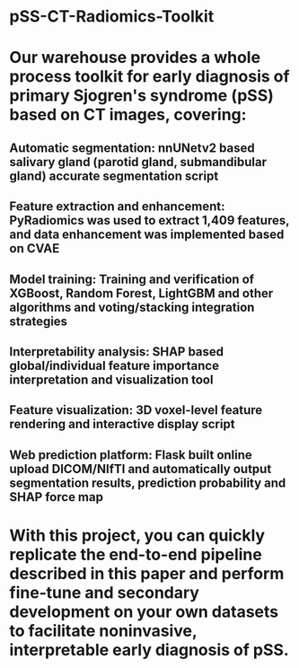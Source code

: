 # pSS-CT-Radiomics-Toolkit
# Our warehouse provides a whole process toolkit for early diagnosis of primary Sjogren's syndrome (pSS) based on CT images, covering:
## Automatic segmentation: nnUNetv2 based salivary gland (parotid gland, submandibular gland) accurate segmentation script
## Feature extraction and enhancement: PyRadiomics was used to extract 1,409 features, and data enhancement was implemented based on CVAE
## Model training: Training and verification of XGBoost, Random Forest, LightGBM and other algorithms and voting/stacking integration strategies
## Interpretability analysis: SHAP based global/individual feature importance interpretation and visualization tool
## Feature visualization: 3D voxel-level feature rendering and interactive display script
## Web prediction platform: Flask built online upload DICOM/NIfTI and automatically output segmentation results, prediction probability and SHAP force map
# With this project, you can quickly replicate the end-to-end pipeline described in this paper and perform fine‑tune and secondary development on your own datasets to facilitate noninvasive, interpretable early diagnosis of pSS.
